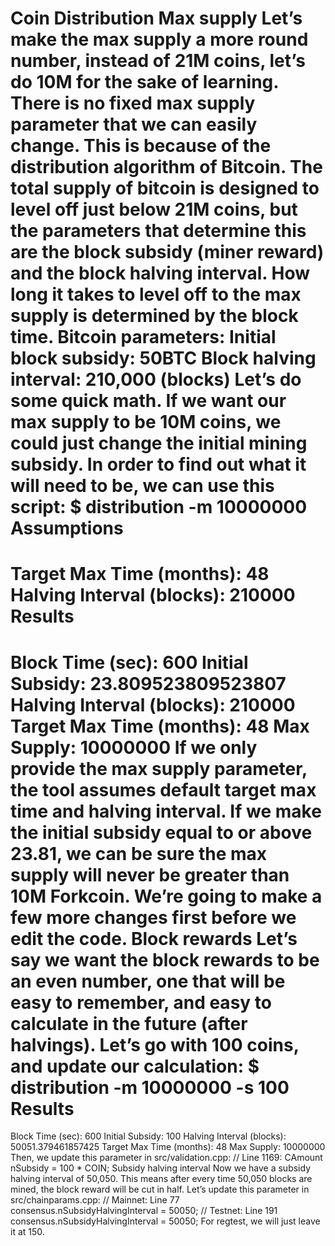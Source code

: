 Coin Distribution
Max supply
Let’s make the max supply a more round number, instead of 21M coins, let’s do 10M for the sake of learning. There is no fixed max supply parameter that we can easily change. This is because of the distribution algorithm of Bitcoin. The total supply of bitcoin is designed to level off just below 21M coins, but the parameters that determine this are the block subsidy (miner reward) and the block halving interval. How long it takes to level off to the max supply is determined by the block time.
Bitcoin parameters:
Initial block subsidy: 50BTC
Block halving interval: 210,000 (blocks)
Let’s do some quick math. If we want our max supply to be 10M coins, we could just change the initial mining subsidy. In order to find out what it will need to be, we can use this script:
$ distribution -m 10000000
Assumptions
===================
Target Max Time (months): 48
Halving Interval (blocks): 210000
Results
===================
Block Time (sec): 600
Initial Subsidy: 23.809523809523807
Halving Interval (blocks): 210000
Target Max Time (months): 48
Max Supply: 10000000
If we only provide the max supply parameter, the tool assumes default target max time and halving interval. If we make the initial subsidy equal to or above 23.81, we can be sure the max supply will never be greater than 10M Forkcoin. We’re going to make a few more changes first before we edit the code.
Block rewards
Let’s say we want the block rewards to be an even number, one that will be easy to remember, and easy to calculate in the future (after halvings). Let’s go with 100 coins, and update our calculation:
$ distribution -m 10000000 -s 100
Results
===================
Block Time (sec): 600
Initial Subsidy: 100
Halving Interval (blocks): 50051.379461857425
Target Max Time (months): 48
Max Supply: 10000000
Then, we update this parameter in src/validation.cpp:
// Line 1169:
CAmount nSubsidy = 100 * COIN;
Subsidy halving interval
Now we have a subsidy halving interval of 50,050. This means after every time 50,050 blocks are mined, the block reward will be cut in half. Let’s update this parameter in src/chainparams.cpp:
// Mainnet: Line 77
consensus.nSubsidyHalvingInterval = 50050;
// Testnet: Line 191
consensus.nSubsidyHalvingInterval = 50050;
For regtest, we will just leave it at 150.
